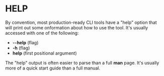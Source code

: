 # HELP

By convention, most production-ready CLI tools have a "help" option that will print out some onformation about how to use the tool. It's usually accessed with one of the following:

- **--help** (flag)
- **-h** (flag)
- **help** (first positional argument)

The "help" output is often easier to parse than a full **man** page. It's usually more of a quick start guide than a full manual.
